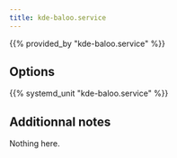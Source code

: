 ```yaml
---
title: kde-baloo.service
---
```


{{% provided_by "kde-baloo.service" %}}

## Options

{{% systemd_unit "kde-baloo.service" %}}

## Additionnal notes

Nothing here.